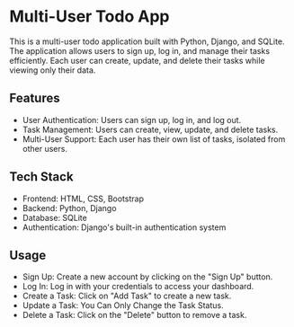 Multi-User Todo App
===================

This is a multi-user todo application built with Python, Django, and SQLite. The application allows users to sign up, log in, and manage their tasks efficiently. Each user can create, update, and delete their tasks while viewing only their data.

Features
--------
- User Authentication: Users can sign up, log in, and log out.
- Task Management: Users can create, view, update, and delete tasks.
- Multi-User Support: Each user has their own list of tasks, isolated from other users.

Tech Stack
--------
- Frontend: HTML, CSS, Bootstrap
- Backend: Python, Django
- Database: SQLite
- Authentication: Django's built-in authentication system

Usage
-----
- Sign Up: Create a new account by clicking on the "Sign Up" button.
- Log In: Log in with your credentials to access your dashboard.
- Create a Task: Click on "Add Task" to create a new task.
- Update a Task: You Can Only Change the Task Status.
- Delete a Task: Click on the "Delete" button to remove a task.
